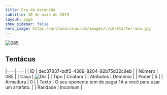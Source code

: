 ```yaml
---
title: Era da Ascensão
subtitle: 30 de maio de 2019
layout: page
show_sidebar: false
hero_image: https://archonarcana.com/images/c/c6/Starter-aoa.jpg
---
```


![085](https://cdn.keyforgegame.com/media/card_front/pt/435_085_PXMGF576XRMW_pt.png)

## Tentácus

|----|----|
| ID | dec37837-bdf2-4389-8204-92b75d32c9eb |
| Número | 085 |
| Casa | ![Dis](https://archonarcana.com/images/thumb/e/e8/Dis.png/22px-Dis.png "Dis") |
| Tipo | Criatura |
| Atributos | Demônio |
| Poder | 5 |
| Armadura | 0 |
| Texto | O seu oponente tem de pagar 1A a você para usar um artefato. |
| Raridade | Incomum |
